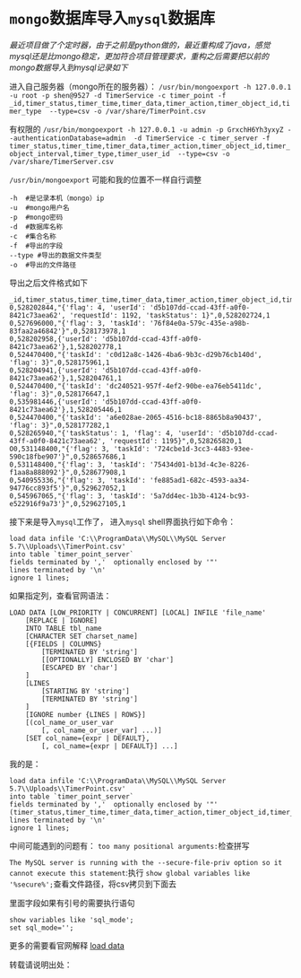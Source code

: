 # `mongo`数据库导入`mysql`数据库
*最近项目做了个定时器，由于之前是python做的，最近重构成了java，感觉mysql还是比mongo稳定，更加符合项目管理要求，重构之后需要把以前的mongo数据导入到mysql记录如下*

进入自己服务器（mongo所在的服务器）：
`/usr/bin/mongoexport -h 127.0.0.1 -u root -p shen@9527 -d TimerService -c timer_point -f _id,timer_status,timer_time,timer_data,timer_action,timer_object_id,timer_type  --type=csv -o /var/share/TimerPoint.csv`

有权限的 `/usr/bin/mongoexport -h 127.0.0.1 -u admin -p GrxchH6Yh3yxyZ --authenticationDatabase=admin  -d TimerService -c timer_server -f timer_status,timer_time,timer_data,timer_action,timer_object_id,timer_object_interval,timer_type,timer_user_id  --type=csv -o /var/share/TimerServer.csv`

`/usr/bin/mongoexport` 可能和我的位置不一样自行调整
```shell
-h  #是记录本机（mongo）ip
-u  #mongo用户名
-p  #mongo密码
-d  #数据库名称
-c  #集合名称
-f  #导出的字段
--type #导出的数据文件类型
-o  #导出的文件路径
```
导出之后文件格式如下
```csv
_id,timer_status,timer_time,timer_data,timer_action,timer_object_id,timer_type
0,528202844,"{'flag': 4, 'userId': 'd5b107dd-ccad-43ff-a0f0-8421c73aea62', 'requestId': 1192, 'taskStatus': 1}",0,528202724,1
0,527696000,"{'flag': 3, 'taskId': '76f84e0a-579c-435e-a98b-83faa2a46842'}",0,528173978,1
0,528202958,{'userId': 'd5b107dd-ccad-43ff-a0f0-8421c73aea62'},1,528202778,1
0,524470400,"{'taskId': 'c0d12a8c-1426-4ba6-9b3c-d29b76cb140d', 'flag': 3}",0,528175961,1
0,528204941,{'userId': 'd5b107dd-ccad-43ff-a0f0-8421c73aea62'},1,528204761,1
0,524470400,"{'taskId': 'dc240521-957f-4ef2-90be-ea76eb5411dc', 'flag': 3}",0,528176647,1
0,535981446,{'userId': 'd5b107dd-ccad-43ff-a0f0-8421c73aea62'},1,528205446,1
0,524470400,"{'taskId': 'a6e028ae-2065-4516-bc18-8865b8a90437', 'flag': 3}",0,528177282,1
0,528265940,"{'taskStatus': 1, 'flag': 4, 'userId': 'd5b107dd-ccad-43ff-a0f0-8421c73aea62', 'requestId': 1195}",0,528265820,1
O0,531148400,"{'flag': 3, 'taskId': '724cbe1d-3cc3-4483-93ee-590c18fbe907'}",0,528657686,1
0,531148400,"{'flag': 3, 'taskId': '75434d01-b13d-4c3e-8226-f1aa8a888092'}",0,528677908,1
0,540955336,"{'flag': 3, 'taskId': 'fe885ad1-682c-4593-aa34-94776cc893f5'}",0,529627052,1
0,545967065,"{'flag': 3, 'taskId': '5a7dd4ec-1b3b-4124-bc93-e522916f9a73'}",0,529627105,1

```
接下来是导入`mysql`工作了，
进入`mysql` shell界面执行如下命令：
```shell
load data infile 'C:\\ProgramData\\MySQL\\MySQL Server 5.7\\Uploads\\TimerPoint.csv'
into table `timer_point_server`
fields terminated by ','  optionally enclosed by '"'
lines terminated by '\n'
ignore 1 lines;
```
如果指定列，查看官网语法：
```shell
LOAD DATA [LOW_PRIORITY | CONCURRENT] [LOCAL] INFILE 'file_name'
    [REPLACE | IGNORE]
    INTO TABLE tbl_name
    [CHARACTER SET charset_name]
    [{FIELDS | COLUMNS}
        [TERMINATED BY 'string']
        [[OPTIONALLY] ENCLOSED BY 'char']
        [ESCAPED BY 'char']
    ]
    [LINES
        [STARTING BY 'string']
        [TERMINATED BY 'string']
    ]
    [IGNORE number {LINES | ROWS}]
    [(col_name_or_user_var
        [, col_name_or_user_var] ...)]
    [SET col_name={expr | DEFAULT},
        [, col_name={expr | DEFAULT}] ...]
```
我的是：
```shell
load data infile 'C:\\ProgramData\\MySQL\\MySQL Server 5.7\\Uploads\\TimerPoint.csv'
into table `timer_point_server`
fields terminated by ','  optionally enclosed by '"' (timer_status,timer_time,timer_data,timer_action,timer_object_id,timer_type)
lines terminated by '\n'
ignore 1 lines;
```
中间可能遇到的问题有：
`too many positional arguments:`检查拼写

`The MySQL server is running with the --secure-file-priv option so it cannot execute this statement`:执行 `show global variables like '%secure%';`查看文件路径，将csv拷贝到下面去

里面字段如果有引号的需要执行语句
```shell
show variables like 'sql_mode';
set sql_mode='';
```


更多的需要看官网解释 [load data](https://dev.mysql.com/doc/refman/5.5/en/load-data.html)

转载请说明出处：

